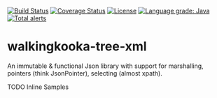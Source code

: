 [![Build Status](https://github.com/mP1/walkingkooka-tree-xml/actions/workflows/build.yaml/badge.svg)](https://github.com/mP1/walkingkooka-tree-xml/actions/workflows/build.yaml/badge.svg)
[![Coverage Status](https://coveralls.io/repos/github/mP1/walkingkooka-tree-xml/badge.svg?branch=master)](https://coveralls.io/github/mP1/walkingkooka-tree-xml?branch=master)
[![License](https://img.shields.io/badge/License-Apache%202.0-blue.svg)](https://opensource.org/licenses/Apache-2.0)
[![Language grade: Java](https://img.shields.io/lgtm/grade/java/g/mP1/walkingkooka-tree-xml.svg?logo=lgtm&logoWidth=18)](https://lgtm.com/projects/g/mP1/walkingkooka-tree-xml/context:java)
[![Total alerts](https://img.shields.io/lgtm/alerts/g/mP1/walkingkooka-tree-xml.svg?logo=lgtm&logoWidth=18)](https://lgtm.com/projects/g/mP1/walkingkooka-tree-xml/alerts/)

# walkingkooka-tree-xml
An immutable & functional Json library with support for marshalling, pointers (think JsonPointer), selecting (almost xpath).

TODO Inline Samples